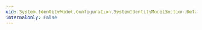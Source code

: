 ```yaml
---
uid: System.IdentityModel.Configuration.SystemIdentityModelSection.DefaultIdentityConfigurationElement
internalonly: False
---
```

